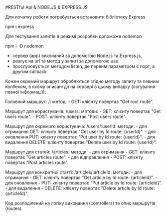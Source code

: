 #RESTful Api & NODE.JS & EXPRESS.JS

Для початку роботи потребуэться встановити бібліотеку Express 

npm i express

Для тестування запитів в режимі розробки допоможе nodemon

npm i -D nodemon

- cервер (app) виконаний за допомогою Node.js та Express.js, 
- реагує на url та метод у запиті за допомогою use
- прослуховується методом listen, де первим параметром є порт, а другим callback

Кожен окремий маршрут оброблються згідно методу запиту та певним колбеком, в якому описані дії на сервері в цьому випадку (логування певної інформації):

Головний маршрут: /:
  метод:
    - GET: клієнту повертає "Get root route".


Маршрут для користувачів: /users: 
  методи:
    - GET: клієнту повертає "Get users route".
    - POST: клієнту повертає "Post users route".

Маршрут для окремого користувача: /users/:userId: 
  методи:
    - для отримання GET: клієнту повертає "Get user by Id route: {userId}".
    - для оновлення PUT: клієнту повертає "Put user by Id route: {userId}".
    - для видалення DELETE: клієнту повертає "Delete user by Id route: {userId}".

Маршрут для статей: /articles: 
  методи:
    - для отримання - GET: клієнту повертає "Get articles route".
    - для відправлення - POST: клієнту повертає "Post articles route".

Маршрут для конкретної статті: /articles/:articleId: 
  методи:
    - для отримання - GET: клієнту повертає "Get article by Id route: {articleId}".
    - для оновлення - PUT: клієнту повертає "Put article by Id route: {articleId}".
    - для видалення - DELETE: клієнту повертає "Delete article by Id route: {articleId}".

Код розподілений на логіку виконання (controllers) та опис маршрутів (routes). 